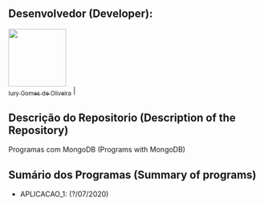 <p align="center">
  <img src="">
</p>

## Desenvolvedor (Developer):

[<img src="https://avatars3.githubusercontent.com/u/30157522?s=460&u=30d3397df3e4655b6fa8047ac27052569cf7db78&v=4" width=115><br><sub>Iury Gomes de Oliveira</sub>](https://github.com/iurygdeoliveira) |

## Descrição do Repositorio (Description of the Repository)

Programas com MongoDB (Programs with MongoDB)

## Sumário dos Programas (Summary of programs)

- APLICACAO_1: (?/07/2020)
